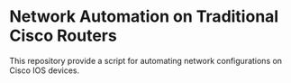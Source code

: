 # Network Automation on Traditional Cisco Routers

This repository provide a script for automating network configurations on Cisco IOS devices.
